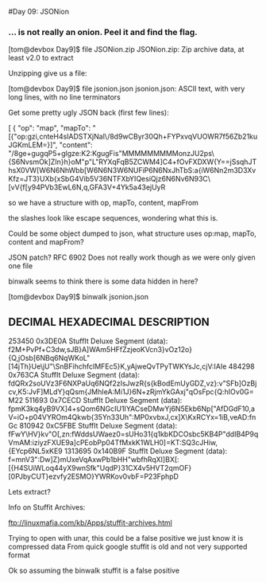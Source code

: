 #Day 09: JSONion
### ... is not really an onion. Peel it and find the flag.

[tom@devbox Day9]$ file JSONion.zip 
JSONion.zip: Zip archive data, at least v2.0 to extract

Unzipping give us a file:

[tom@devbox Day9]$ file jsonion.json 
jsonion.json: ASCII text, with very long lines, with no line terminators

Get some pretty ugly JSON back (first few lines):

[
    {
        "op": "map",
        "mapTo": "[{\"op:gzi,cnteH4sIADSTXjNal\\/8d9wCByr30Qh+FYPxvqVUOWR7f56Zb21kuJGKmLEM=}]",
        "content": "/8ge+gugqP5+glgze:K2:KgugFis\"MMMMMMMMMonzJU2ps\\{S6NvsmOk]ZIn}h}oM\"p\"L\"RYXqFqB5ZCWM4]C4+fOvFXDXW{Y==jSsqhJThsX0VW[W6N6NhWbb[W6N6N3W6NUFiP6N6NxJhTbS:a{iW6Nn2m3D3XvKfz=JT3}UXb{xSbG4Vib5V36NTFXbYIQesiQjz6N6Nv6N93C\\[vV{f[y94PVb3EwL6N,q,GFA3V+4Yk5a43ejUyR


so we have a structure with op, mapTo, content, mapFrom

the slashes look like escape sequences, wondering what this is.

Could be some object dumped to json, what structure uses op:map, mapTo, content and mapFrom?

JSON patch? RFC 6902 Does not really work though as we were only given one file

binwalk seems to think there is some data hidden in here?

[tom@devbox Day9]$ binwalk jsonion.json 

DECIMAL       HEXADECIMAL     DESCRIPTION
--------------------------------------------------------------------------------
253450        0x3DE0A         StuffIt Deluxe Segment (data): f2M+PvPf+C3dw,sJB}A]WAm5HFfZzjeoKVcn3}vOz12o}{Q,jOsb[6NBq6NqWKoL\"[14jTh}Ue\\jU\"\\SnBFihchfcIMFEc5}K,yAjweQvTPyTWKYsJc,cjV:IAIe
484298        0x763CA         StuffIt Deluxe Segment (data): fdQRx2soUVz3F6NXPaUq6NQf2zIsJwzR{s{kBodEmUyGDZ,vz}:v\"SFb]OzBjcv,K5:JvF]MLdY}qQsm{JMhIeA:Mi1J}6N+zRjmYkGAxj\"qOsFpc{Q:hIOv0G=M22
511693        0x7CECD         StuffIt Deluxe Segment (data): fpmK3kq4yB9VX]4+sQom6NGcIU1IYACseDMwYj6N5Ekb6Np[\"AfDGdF10,aV=iO+p04VYROm4Qkwb{35Yn33Uh\":MP0xvbxJ,cx]X\\KxRCYx=1iB,veAD:fnGc
810942        0xC5FBE         StuffIt Deluxe Segment (data): fFwY\\HV}kv\"O[,zn:fWddsUWaez0=sUHo31{q1kbKDCOsbc5KB4P\"ddIB4P9qVmAM:iziyzFXUE9a]cPEobPp04TfMxkK1WLH0]=KT:SQ3cJHiw,{EYcp6NL5xKE9
1313695       0x140B9F        StuffIt Deluxe Segment (data): f=mnV3\":Dw]Z}mUxeVqAxwPb1bHH\"wbfhRqXI]BX[:[{H4SUiWLoq44yX9wnSfk\"UqdP}31CX4v5HVT2qmOF}[0PJbyCUT}ezvfy2ESMO}YWRKov0vbF=P23FphpD


Lets extract?

Info on Stuffit Archives:

ftp://linuxmafia.com/kb/Apps/stuffit-archives.html

Trying to open with unar, this could be a false positive we just know it is compressed data
From quick google stuffit is old and not very supported format

Ok so assuming the binwalk stuffit is a false positive



